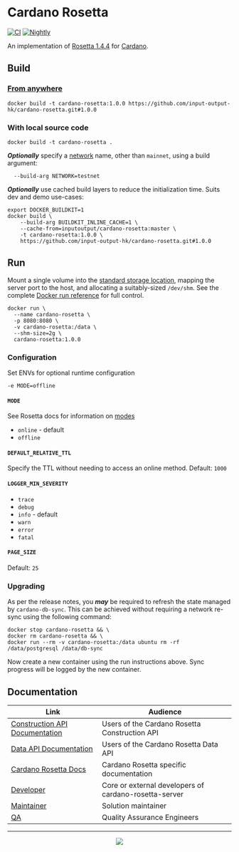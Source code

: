 # Cardano Rosetta
[![CI][img_src_CI]][workflow_CI] [![Nightly][img_src_Nightly]][workflow_Nightly]

An implementation of [Rosetta 1.4.4] for [Cardano].

## Build

### [From anywhere]

```console
docker build -t cardano-rosetta:1.0.0 https://github.com/input-output-hk/cardano-rosetta.git#1.0.0
```
### With local source code
```
docker build -t cardano-rosetta .
```

**_Optionally_**  specify a [network] name, other than `mainnet`, using a build argument:

```console
  --build-arg NETWORK=testnet
```

**_Optionally_** use cached build layers to reduce the initialization time. Suits dev and demo 
use-cases:
```console
export DOCKER_BUILDKIT=1
docker build \
    --build-arg BUILDKIT_INLINE_CACHE=1 \
    --cache-from=inputoutput/cardano-rosetta:master \
    -t cardano-rosetta:1.0.0 \
    https://github.com/input-output-hk/cardano-rosetta.git#1.0.0
```

## Run

Mount a single volume into the [standard storage location], mapping the server port to the host, 
and allocating a suitably-sized `/dev/shm`. See the complete [Docker run reference] for full 
control.

```console
docker run \
  --name cardano-rosetta \
  -p 8080:8080 \
  -v cardano-rosetta:/data \
  --shm-size=2g \
  cardano-rosetta:1.0.0
```
### Configuration

Set ENVs for optional runtime configuration
```console
-e MODE=offline
```

#### `MODE`
See Rosetta docs for information on [modes]
- `online` - default
- `offline`

#### `DEFAULT_RELATIVE_TTL`
Specify the TTL without needing to access an online method. Default: `1000`

#### `LOGGER_MIN_SEVERITY`
- `trace`
- `debug`
- `info` - default
- `warn`
- `error`
- `fatal`

#### `PAGE_SIZE`
Default: `25`

### Upgrading
As per the release notes, you **_may_** be required to refresh the state managed by 
`cardano-db-sync`. This can be achieved without requiring a network re-sync using the following 
command:

```console
docker stop cardano-rosetta && \
docker rm cardano-rosetta && \
docker run --rm -v cardano-rosetta:/data ubuntu rm -rf /data/postgresql /data/db-sync
```
Now create a new container using the run instructions above. Sync progress will be logged by the new container. 

## Documentation

| Link                               | Audience                                                     |
| ---                                | ---                                                          |
| [Construction API Documentation]   | Users of the Cardano Rosetta Construction API                |
| [Data API Documentation]           | Users of the Cardano Rosetta Data API                        |
| [Cardano Rosetta Docs]             | Cardano Rosetta specific documentation                       |
| [Developer]                        | Core or external developers of cardano-rosetta-server        |
| [Maintainer]                       | Solution maintainer                                          |
| [QA]                               | Quality Assurance Engineers                                  |

<hr/>

<p align="center">
  <a href="https://github.com/input-output-hk/cardano-rosetta/blob/master/LICENSE.md"><img src="https://img.shields.io/github/license/input-output-hk/cardano-rosetta.svg?style=for-the-badge" /></a>
</p>

[img_src_CI]: https://github.com/input-output-hk/cardano-rosetta/workflows/CI/badge.svg
[workflow_CI]: https://github.com/input-output-hk/cardano-rosetta/actions?query=workflow%3ACI
[img_src_Nightly]: https://github.com/input-output-hk/cardano-rosetta/workflows/Nightly/badge.svg
[workflow_Nightly]: https://github.com/input-output-hk/cardano-rosetta/actions?query=workflow%3ANightly
[Rosetta 1.4.4]: https://www.rosetta-api.org/docs/1.4.4/welcome.html
[Cardano]: https://cardano.org/
[From anywhere]: https://www.rosetta-api.org/docs/node_deployment.html#build-anywhere
[network]: config/network
[standard storage location]: https://www.rosetta-api.org/docs/standard_storage_location.html
[Docker run reference]: https://docs.docker.com/engine/reference/run/
[modes]: https://www.rosetta-api.org/docs/node_deployment.html#multiple-modes
[docs]: cardano-rosetta-server/README.md
[Construction API Documentation]: https://www.rosetta-api.org/docs/construction_api_introduction.html
[Data API Documentation]: https://www.rosetta-api.org/docs/data_api_introduction.html
[Cardano Rosetta Docs]: ./docs
[Developer]: cardano-rosetta-server/README.md
[Maintainer]: docs/MAINTAINER.md
[QA]: docs/QA.md
